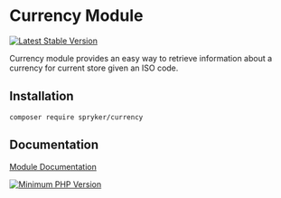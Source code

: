 # Currency Module
[![Latest Stable Version](https://poser.pugx.org/spryker/currency/v/stable.svg)](https://packagist.org/packages/spryker/currency)

Currency module provides an easy way to retrieve information about a currency for current store given an ISO code.

## Installation

```
composer require spryker/currency
```

## Documentation

[Module Documentation](https://docs.spryker.com)

[![Minimum PHP Version](https://img.shields.io/badge/php-%3E%3D%207.4-8892BF.svg)](https://php.net/)

